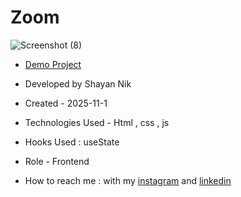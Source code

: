 # Zoom

![Screenshot (8)](https://github.com/user-attachments/assets/5bb975a9-6d42-4025-8ce1-711ce2b80d38)

- [Demo Project]([https://shayanmnik.github.io/FreshBooks/](https://shayanmnik.github.io/Zoom-Trick/))

- Developed by Shayan Nik

- Created - 2025-11-1

- Technologies Used - Html , css , js

- Hooks Used : useState 

- Role - Frontend

- How to reach me : with my [instagram](https://www.instagram.com/shayan.nik_web?igsh=eGFqZ295d3B0MzJ6) and [linkedin](https://www.linkedin.com/in/shayan-nik-533594321?utm_source=share&utm_campaign=share_via&utm_content=profile&utm_medium=ios_app)
